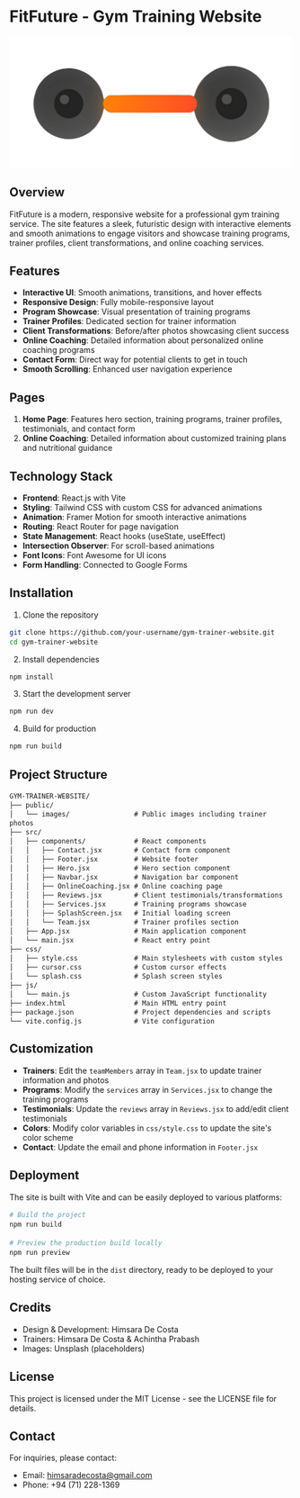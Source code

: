 # FitFuture - Gym Training Website

![FitFuture Logo](public/images/logo.png)

## Overview

FitFuture is a modern, responsive website for a professional gym training service. The site features a sleek, futuristic design with interactive elements and smooth animations to engage visitors and showcase training programs, trainer profiles, client transformations, and online coaching services.

## Features

- **Interactive UI**: Smooth animations, transitions, and hover effects
- **Responsive Design**: Fully mobile-responsive layout
- **Program Showcase**: Visual presentation of training programs
- **Trainer Profiles**: Dedicated section for trainer information
- **Client Transformations**: Before/after photos showcasing client success
- **Online Coaching**: Detailed information about personalized online coaching programs
- **Contact Form**: Direct way for potential clients to get in touch
- **Smooth Scrolling**: Enhanced user navigation experience

## Pages

1. **Home Page**: Features hero section, training programs, trainer profiles, testimonials, and contact form
2. **Online Coaching**: Detailed information about customized training plans and nutritional guidance

## Technology Stack

- **Frontend**: React.js with Vite
- **Styling**: Tailwind CSS with custom CSS for advanced animations
- **Animation**: Framer Motion for smooth interactive animations
- **Routing**: React Router for page navigation
- **State Management**: React hooks (useState, useEffect)
- **Intersection Observer**: For scroll-based animations
- **Font Icons**: Font Awesome for UI icons
- **Form Handling**: Connected to Google Forms

## Installation

1. Clone the repository
```bash
git clone https://github.com/your-username/gym-trainer-website.git
cd gym-trainer-website
```

2. Install dependencies
```bash
npm install
```

3. Start the development server
```bash
npm run dev
```

4. Build for production
```bash
npm run build
```

## Project Structure

```
GYM-TRAINER-WEBSITE/
├── public/
│   └── images/                # Public images including trainer photos
├── src/
│   ├── components/            # React components
│   │   ├── Contact.jsx        # Contact form component
│   │   ├── Footer.jsx         # Website footer
│   │   ├── Hero.jsx           # Hero section component
│   │   ├── Navbar.jsx         # Navigation bar component
│   │   ├── OnlineCoaching.jsx # Online coaching page
│   │   ├── Reviews.jsx        # Client testimonials/transformations
│   │   ├── Services.jsx       # Training programs showcase
│   │   ├── SplashScreen.jsx   # Initial loading screen
│   │   └── Team.jsx           # Trainer profiles section
│   ├── App.jsx                # Main application component
│   └── main.jsx               # React entry point
├── css/
│   ├── style.css              # Main stylesheets with custom styles
│   ├── cursor.css             # Custom cursor effects
│   └── splash.css             # Splash screen styles
├── js/
│   └── main.js                # Custom JavaScript functionality
├── index.html                 # Main HTML entry point
├── package.json               # Project dependencies and scripts
└── vite.config.js             # Vite configuration
```

## Customization

- **Trainers**: Edit the `teamMembers` array in `Team.jsx` to update trainer information and photos
- **Programs**: Modify the `services` array in `Services.jsx` to change the training programs
- **Testimonials**: Update the `reviews` array in `Reviews.jsx` to add/edit client testimonials
- **Colors**: Modify color variables in `css/style.css` to update the site's color scheme
- **Contact**: Update the email and phone information in `Footer.jsx`

## Deployment

The site is built with Vite and can be easily deployed to various platforms:

```bash
# Build the project
npm run build

# Preview the production build locally
npm run preview
```

The built files will be in the `dist` directory, ready to be deployed to your hosting service of choice.

## Credits

- Design & Development: Himsara De Costa
- Trainers: Himsara De Costa & Achintha Prabash
- Images: Unsplash (placeholders)

## License

This project is licensed under the MIT License - see the LICENSE file for details.

## Contact

For inquiries, please contact:
- Email: himsaradecosta@gmail.com
- Phone: +94 (71) 228-1369
